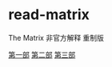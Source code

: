# read-matrix

The Matrix 非官方解释 重制版

[第一部](https://github.com/martinwu42/read-matrix/raw/master/Read%20Matrix/Read%20Matrix.pdf) [第二部](https://github.com/martinwu42/read-matrix/raw/master/Read%20Matrix%20Reloaded/Read%20Matrix%20Reloaded.pdf) [第三部](https://github.com/martinwu42/read-matrix/raw/master/Read%20Matrix%20Revolutions/Read%20Matrix%20Revolutions.pdf)
